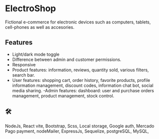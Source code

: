 
# ElectroShop

Fictional e-commerce for electronic devices such as computers, tablets, cell-phones as well as accesories.


## Features

- Light/dark mode toggle
- Difference between admin and customer permissions.
- Responsive
- Product features: information, reviews, quantity sold, various filters, search bar.
- User features: shopping cart, order history, favorite products, profile information management, discount codes, information chat bot, social media sharing.
-Admin features: dashboard: user and purchase orders management, product management,
stock control.


## 🛠 
NodeJs, React vite, Bootstrap, Scss, Local storage, Google auth, Mercado Pago payment, nodeMailer, ExpressJs, Sequelize, postgreSQL, MySQL, 

